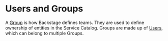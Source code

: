 # Users and Groups

A [Group](https://backstage.io/docs/features/software-catalog/descriptor-format#kind-group) is how Backstage defines teams. They are used to define ownership of entities in the Service Catalog. Groups are made up of [Users](https://backstage.io/docs/features/software-catalog/descriptor-format#kind-user), which can belong to multiple Groups.
